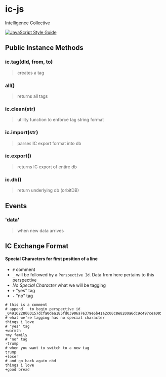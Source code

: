 # ic-js

Intelligence Collective

[![JavaScript Style Guide](https://img.shields.io/badge/code_style-standard-brightgreen.svg)](https://standardjs.com)


## Public Instance Methods

### ic.tag(dId, from, to)
> creates a tag

### all()
> returns all tags

### ic.clean(str)
> utility function to enforce tag string format

### ic.import(str)
> parses IC export format into db

### ic.export()
> returns IC export of entire db

### ic.db()
> return underlying db (orbitDB)

## Events

### 'data'
> when new data arrives


## IC Exchange Format

#### Special Characters for first position of a line
* `#` comment
* `_` will be followed by a `Perspective Id`. Data from here pertains to this perspective
* *No Special Character* what we will be tagging
* `+` "yes" tag
* `-` "no" tag

```
# this is a comment
# append _ to begin perspective id
_04916228003157dcfa0dea185fd03906a7e379e6b41a2c00c8e8200a6dc9c497cea0053387a1194d526b48d9f3f5f8448080aca756de8351c2589dc4a9a881014b
# what we're tagging has no special character
things i love
# "yes" tag
+warmth
+my family
# "no" tag
-trump
# when you want to switch to a new tag
trump
+loser
# and go back again nbd
things i love
+good bread

```
